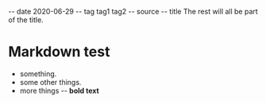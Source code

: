 -- date 2020-06-29
-- tag tag1 tag2
-- source
-- title The rest will all be part of the title.

# Markdown test
- something.
- some other things.
- more things
-- __bold text__

